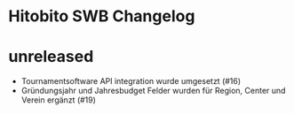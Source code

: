 # Hitobito SWB Changelog

# unreleased

* Tournamentsoftware API integration wurde umgesetzt (#16)
* Gründungsjahr und Jahresbudget Felder wurden für Region, Center und Verein ergänzt (#19)
